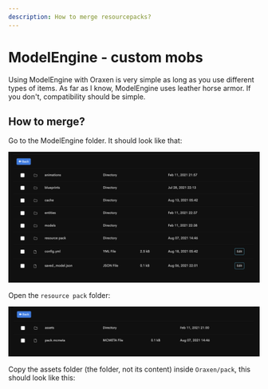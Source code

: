 ```yaml
---
description: How to merge resourcepacks?
---
```


# ModelEngine - custom mobs

Using ModelEngine with Oraxen is very simple as long as you use different types of items. As far as I know, ModelEngine uses leather horse armor. If you don't, compatibility should be simple.

## How to merge?

Go to the ModelEngine folder. It should look like that:

![content of ModelEngine folder by @Thew](../.gitbook/assets/image%20%286%29.png)

Open the `resource pack` folder:

![content of resource pack folder by @Thew](../.gitbook/assets/image%20%284%29.png)

Copy the assets folder \(the folder, not its content\) inside `Oraxen/pack`, this should look like this:



